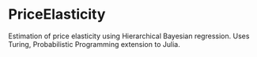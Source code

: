 # PriceElasticity
Estimation of price elasticity using Hierarchical Bayesian regression. Uses Turing, Probabilistic Programming extension to Julia.
